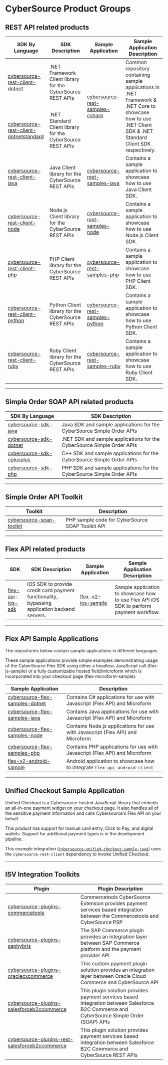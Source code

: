 
# CyberSource Product Groups

## REST API related products

<table class="tg">
<thead>
  <tr>
    <th class="tg-calz">SDK By Language</th>
    <th class="tg-calz">SDK Description</th>
    <th class="tg-calz">Sample Application</th>
    <th class="tg-calz">Sample Application Description</th>
  </tr>
</thead>
<tbody>
  <tr>
    <td class="tg-0lax"><a href="https://github.com/CyberSource/cybersource-rest-client-dotnet">cybersource-rest-client-dotnet</a>
    </td>
    <td class="tg-0lax">.NET Framework Client library for the CyberSource REST APIs</td>
    <td class="tg-cly1" rowspan="2"><a href="https://github.com/CyberSource/cybersource-rest-samples-csharp">cybersource-rest-samples-csharp</a></td>
    <td class="tg-cly1" rowspan="2">Common repository containing sample applications in .NET Framework & .NET Core to showcase how to use .NET Client SDK & .NET Standard Client SDK respectively.</td>
  </tr>
  <tr>
    <td class="tg-0lax"><a href="https://github.com/CyberSource/cybersource-rest-client-dotnetstandard">cybersource-rest-client-dotnetstandard</a>
    </td>
    <td class="tg-0lax">.NET Standard Client library for the CyberSource REST APIs</td>
  </tr>
  <tr>
    <td class="tg-0lax"><a href="https://github.com/CyberSource/cybersource-rest-client-java">cybersource-rest-client-java</a>
    </td>
    <td class="tg-0lax">Java Client library for the CyberSource REST APIs</td>
    <td class="tg-0lax"><a href="https://github.com/CyberSource/cybersource-rest-samples-java">cybersource-rest-samples-java</a>
    </td>
    <td class="tg-0lax">Contains a sample application to showcase how to use Java Client SDK.</td>
  </tr>
  <tr>
    <td class="tg-0lax"><a href="https://github.com/CyberSource/cybersource-rest-client-node">cybersource-rest-client-node</a>
    </td>
    <td class="tg-0lax">Node.js Client library for the CyberSource REST APIs</td>
    <td class="tg-0lax"><a href="https://github.com/CyberSource/cybersource-rest-samples-node">cybersource-rest-samples-node</a>
    </td>
    <td class="tg-0lax">Contains a sample application to showcase how to use Node.js Client SDK.</td>
  </tr>
  <tr>
    <td class="tg-0lax"><a href="https://github.com/CyberSource/cybersource-rest-client-php">cybersource-rest-client-php</a>
    </td>
    <td class="tg-0lax">PHP Client library for the CyberSource REST APIs</td>
    <td class="tg-0lax"><a href="https://github.com/CyberSource/cybersource-rest-samples-php">cybersource-rest-samples-php</a>
    </td>
    <td class="tg-0lax">Contains a sample application to showcase how to use PHP Client SDK.</td>
  </tr>
  <tr>
    <td class="tg-0lax"><a href="https://github.com/CyberSource/cybersource-rest-client-python">cybersource-rest-client-python</a>
    </td>
    <td class="tg-0lax">Python Client library for the CyberSource REST APIs</td>
    <td class="tg-0lax"><a href="https://github.com/CyberSource/cybersource-rest-samples-python">cybersource-rest-samples-python</a>
    </td>
    <td class="tg-0lax">Contains a sample application to showcase how to use Python Client SDK.</td>
  </tr>
  <tr>
    <td class="tg-0lax"><a href="https://github.com/CyberSource/cybersource-rest-client-ruby">cybersource-rest-client-ruby</a>
    </td>
    <td class="tg-0lax">Ruby Client library for the CyberSource REST APIs</td>
    <td class="tg-0lax"><a href="https://github.com/CyberSource/cybersource-rest-samples-ruby">cybersource-rest-samples-ruby</a>
    </td>
    <td class="tg-0lax">Contains a sample application to showcase how to use Ruby Client SDK.</td>
  </tr>
</tbody>
</table>

---

## Simple Order SOAP API related products

<table class="tg">
<thead>
  <tr>
    <th class="tg-calz">SDK By Language</th>
    <th class="tg-calz">SDK Description</th>
  </tr>
</thead>
<tbody>
  <tr>
    <td class="tg-0lax"><a href="https://github.com/CyberSource/cybersource-sdk-java">cybersource-sdk-java</a>
    </td>
    <td class="tg-0lax">Java SDK and sample applications for the CyberSource Simple Order APIs</td>
  </tr>
  <tr>
    <td class="tg-0lax"><a href="https://github.com/CyberSource/cybersource-sdk-dotnet">cybersource-sdk-dotnet</a>
    </td>
    <td class="tg-0lax">.NET SDK and sample applications for the CyberSource Simple Order APIs</td>
  </tr>
  <tr>
    <td class="tg-0lax"><a href="https://github.com/CyberSource/cybersource-sdk-cplusplus">cybersource-sdk-cplusplus</a>
    </td>
    <td class="tg-0lax">C++ SDK and sample applications for the CyberSource Simple Order APIs</td>
  </tr>
  <tr>
    <td class="tg-0lax"><a href="https://github.com/CyberSource/cybersource-sdk-php">cybersource-sdk-php</a>
    </td>
    <td class="tg-0lax">PHP SDK and sample applications for the CyberSource Simple Order APIs</td>
  </tr>
</tbody>
</table>

---

## Simple Order API Toolkit

<table class="tg">
<thead>
  <tr>
    <th class="tg-calz">Toolkit</th>
    <th class="tg-calz">Description</th>
  </tr>
</thead>
<tbody>
  <tr>
    <td class="tg-0lax"><a href="https://github.com/CyberSource/cybersource-soap-toolkit">cybersource-soap-toolkit</a>
    </td>
    <td class="tg-0lax">PHP sample code for CyberSource SOAP Toolkit API</td>
  </tr>
</tbody>
</table>

---

## Flex API related products

<table class="tg">
<thead>
  <tr>
    <th class="tg-calz">SDK</th>
    <th class="tg-calz">SDK Description</th>
    <th class="tg-calz">Sample Application</th>
    <th class="tg-calz">Sample Application Description</th>
  </tr>
</thead>
<tbody>
  <tr>
    <td class="tg-0lax"><a href="https://github.com/cybersource/flex-api-ios-sdk">flex-api-ios-sdk</a>
    </td>
    <td class="tg-0lax">iOS SDK to provide credit card payment functionality, bypassing application backend servers.</td>
    <td class="tg-0lax"><a href="https://github.com/cybersource/flex-v2-ios-sample">flex-v2-ios-sample</a>
    </td>
    <td class="tg-0lax">Sample application to showcase how to use Flex API iOS SDK to perform payment workflow.</td>
  </tr>
</tbody>
</table>

---

## Flex API Sample Applications

The repositories below contain sample applications in different languages.

These sample applications provide simple examples demonstrating usage of the CyberSource Flex SDK using either a headless JavaScript call (flex-js-sample) or a fully customizable hosted field/microform which is incorporated into your checkout page (flex-microform-sample).

<table class="tg">
<thead>
  <tr>
    <th class="tg-calz">Sample Application</th>
    <th class="tg-calz">Description</th>
  </tr>
</thead>
<tbody>
  <tr>
    <td class="tg-0lax"><a href="https://github.com/cybersource/cybersource-flex-samples-dotnet">cybersource-flex-samples-dotnet</a>
    </td>
    <td class="tg-0lax">Contains C# applications for use with Javascript (Flex API) and Microform</td>
  </tr>
  <tr>
    <td class="tg-0lax"><a href="https://github.com/cybersource/cybersource-flex-samples-java">cybersource-flex-samples-java</a>
    </td>
    <td class="tg-0lax">Contains Java applications for use with Javascript (Flex API) and Microform</td>
  </tr>
  <tr>
    <td class="tg-0lax"><a href="https://github.com/cybersource/cybersource-flex-samples-node">cybersource-flex-samples-node</a>
    </td>
    <td class="tg-0lax">Contains Node.js applications for use with Javascript (Flex API) and Microform</td>
  </tr>
  <tr>
    <td class="tg-0lax"><a href="https://github.com/cybersource/cybersource-flex-samples-php">cybersource-flex-samples-php</a>
    </td>
    <td class="tg-0lax">Contains PHP applications for use with Javascript (Flex API) and Microform</td>
  </tr>
  <tr>
    <td class="tg-0lax"><a href="https://github.com/cybersource/flex-v2-android-sample">flex-v2-android-sample</a>
    </td>
    <td class="tg-0lax">Android application to showcase how to integrate <code>flex-api-android-client</code></td>
  </tr>
</tbody>
</table>

---

## Unified Checkout Sample Application

Unified Checkout is a Cybersource-hosted JavaScript library that embeds an all-in-one payment widget on your checkout page. It also handles all of the sensitive payment information and calls Cybersource's Flex API on your behalf.

This product has support for manual card entry, Click to Pay, and digital wallets. Support for additional payment types is in the development pipeline.

This example integration ([`cybersource-unified-checkout-sample-java`](https://github.com/cybersource/cybersource-unified-checkout-sample-java)) uses the `cybersource-rest-client` dependency to invoke Unified Checkout.

---

## ISV Integration Toolkits

<table class="tg">
<thead>
  <tr>
    <th class="tg-calz">Plugin</th>
    <th class="tg-calz">Plugin Description</th>
  </tr>
</thead>
<tbody>
  <tr>
    <td class="tg-0lax"><a href="https://github.com/cybersource/cybersource-plugins-commercetools">cybersource-plugins-commercetools</a>
    </td>
    <td class="tg-0lax">Commercetools CyberSource Extension provides payment services based integration between the Commercetools and CyberSource PSP</td>
  </tr>
  <tr>
    <td class="tg-0lax"><a href="https://github.com/cybersource/cybersource-plugins-saphybris">cybersource-plugins-saphybris</a>
    </td>
    <td class="tg-0lax">The SAP Commerce plugin provides an integration layer between SAP Commerce platform and the payment provider API</td>
  </tr>
  <tr>
    <td class="tg-0lax"><a href="https://github.com/cybersource/cybersource-plugins-oraclecxcommerce">cybersource-plugins-oraclecxcommerce</a>
    </td>
    <td class="tg-0lax">This custom payment plugin solution provides an integration layer between Oracle Cloud Commerce and CyberSource API</td>
  </tr>
  <tr>
    <td class="tg-0lax"><a href="https://github.com/cybersource/cybersource-plugins-salesforceb2ccommerce">cybersource-plugins-salesforceb2ccommerce</a>
    </td>
    <td class="tg-0lax">This plugin solution provides payment services based integration between Salesforce B2C Commerce and CyberSource Simple Order (SOAP) APIs</td>
  </tr>
  <tr>
    <td class="tg-0lax"><a href="https://github.com/cybersource/cybersource-plugins-rest-salesforceb2ccommerce">cybersource-plugins-rest-salesforceb2ccommerce</a>
    </td>
    <td class="tg-0lax">This plugin solution provides payment services based integration between Salesforce B2C Commerce and CyberSource REST APIs</td>
  </tr>
</tbody>
</table>